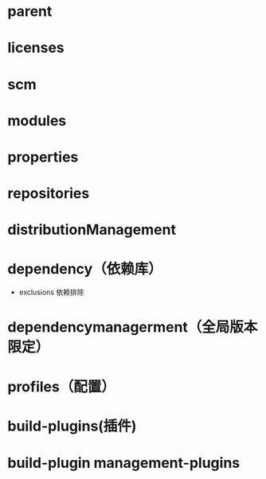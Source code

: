 # parent
# licenses
# scm
# modules
# properties
# repositories

<repositories>

</repositories>

# distributionManagement

# dependency（依赖库）
- exclusions 依赖排除
# dependencymanagerment（全局版本限定）

# profiles（配置）
# build-plugins(插件)

# build-plugin management-plugins